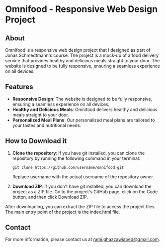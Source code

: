 # Omnifood - Responsive Web Design Project

## About

Omnifood is a responsive web design project that I designed as part of Jonas Schmedtmann's course. The project is a mock-up of a food delivery service that provides healthy and delicious meals straight to your door. The website is designed to be fully responsive, ensuring a seamless experience on all devices.

## Features

- **Responsive Design**: The website is designed to be fully responsive, ensuring a seamless experience on all devices.
- **Healthy and Delicious Meals**: Omnifood delivers healthy and delicious meals straight to your door.
- **Personalized Meal Plans**: Our personalized meal plans are tailored to your tastes and nutritional needs.

## How to Download it

1. **Clone the repository**: If you have git installed, you can clone the repository by running the following command in your terminal:

   ```
   git clone https://github.com/username/omnifood.git
   ```

   Replace username with the actual username of the repository owner.

2. **Download ZIP**: If you don't have git installed, you can download the project as a ZIP file. Go to the project's GitHub page, click on the Code button, and then click Download ZIP.

After downloading, you can extract the ZIP file to access the project files. The main entry point of the project is the index.html file.

## Contact

For more information, please contact us at [rami.ghazzawiabed@gmail.com](mailto:rami.ghazzawiabed@gmail.com).
